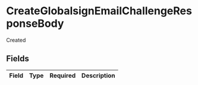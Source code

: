 # CreateGlobalsignEmailChallengeResponseBody

Created


## Fields

| Field       | Type        | Required    | Description |
| ----------- | ----------- | ----------- | ----------- |